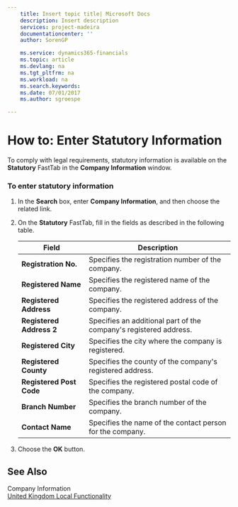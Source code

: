 ```yaml
---
    title: Insert topic title| Microsoft Docs
    description: Insert description
    services: project-madeira
    documentationcenter: ''
    author: SorenGP

    ms.service: dynamics365-financials
    ms.topic: article
    ms.devlang: na
    ms.tgt_pltfrm: na
    ms.workload: na
    ms.search.keywords:
    ms.date: 07/01/2017
    ms.author: sgroespe

---
```

# How to: Enter Statutory Information
To comply with legal requirements, statutory information is available on the **Statutory** FastTab in the **Company Information** window.  
  
### To enter statutory information  
  
1.  In the **Search** box, enter **Company Information**, and then choose the related link.  
  
2.  On the **Statutory** FastTab, fill in the fields as described in the following table.  
  
    |Field|Description|  
    |---------------------------------|---------------------------------------|  
    |**Registration No.**|Specifies the registration number of the company.|  
    |**Registered Name**|Specifies the registered name of the company.|  
    |**Registered Address**|Specifies the registered address of the company.|  
    |**Registered Address 2**|Specifies an additional part of the company's registered address.|  
    |**Registered City**|Specifies the city where the company is registered.|  
    |**Registered County**|Specifies the county of the company's registered address.|  
    |**Registered Post Code**|Specifies the registered postal code of the company.|  
    |**Branch Number**|Specifies the branch number of the company.|  
    |**Contact Name**|Specifies the name of the contact person for the company.|  
  
3.  Choose the **OK** button.  
  
## See Also  
 Company Information   
 [United Kingdom Local Functionality](united-kingdom-local-functionality.md)